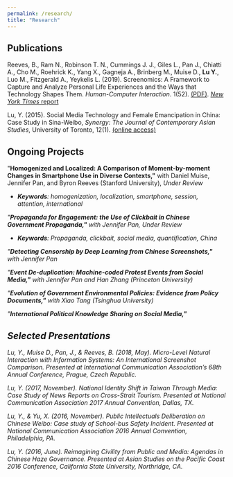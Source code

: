 ```yaml
---
permalink: /research/
title: "Research"
---
```

## Publications
Reeves, B., Ram N., Robinson T. N., Cummings J. J., Giles L., Pan J., Chiatti A., Cho M., Roehrick K., Yang X., Gagneja A., Brinberg M., Muise D., <b>Lu Y.</b>, Luo M., Fitzgerald A., Yeykelis L. (2019). Screenomics: A Framework to Capture and Analyze Personal Life Experiences and the Ways that Technology Shapes Them. <i>Human-Computer Interaction</i>. 1(52). [(PDF)](/screenomics.pdf). [<i>New York Times</i> report](https://www.nytimes.com/2019/05/31/health/screen-time-mental-health-screenome.html)

Lu, Y. (2015). Social Media Technology and Female Emancipation in China: Case Study in Sina-Weibo, <i>Synergy: The Journal of Contemporary Asian Studies</i>, University of Toronto, 12(1). [(online access)](http://utsynergyjournal.org/2015/12/04/social-media-technology-and-female-emancipation-in-china-case-study-in-sina-weibo)

## Ongoing Projects

"<b>Homogenized and Localized: A Comparison ofMoment-by-moment Changes in Smartphone Use in Diverse Contexts,"</b> with Daniel Muise, Jennifer Pan, and Byron Reeves (Stanford University), <i>Under Review
* <b>Keywords</b>: homogenization, localization, smartphone, session, attention, international

"<b>Propaganda for Engagement: the Use of Clickbait in Chinese Government Propaganda,"</b> with Jennifer Pan, <i>Under Review
* <b>Keywords</b>: Propaganda, clickbait, social media, quantification, China

"<b>Detecting Censorship by Deep Learning from Chinese Screenshots,"</b> with Jennifer Pan

"<b>Event De-duplication: Machine-coded Protest Events from Social Media,"</b> with Jennifer Pan and Han Zhang (Princeton University)

"<b>Evolution of Government Environmental Policies: Evidence from Policy Documents,"</b> with Xiao Tang (Tsinghua University)

"<b>International Political Knowledge Sharing on Social Media,"</b>

## Selected Presentations
Lu, Y., Muise D., Pan, J., & Reeves, B. (2018, May). Micro-Level Natural Interaction with Information Systems: An International Screenshot Comparison. Presented at <i>International Communication Association’s 68th Annual Conference</i>, Prague, Czech Republic.

Lu, Y. (2017, November). National Identity Shift in Taiwan Through Media: Case Study of News Reports on Cross-Strait Tourism. Presented at <i>National Communication Association 2017 Annual Convention</i>, Dallas, TX.

Lu, Y., & Yu, X. (2016, November). Public Intellectuals Deliberation on Chinese Weibo: Case study of School-bus Safety Incident. Presented at <i>National Communication Association 2016 Annual Convention</i>, Philadelphia, PA.

Lu, Y. (2016, June). Reimagining Civility from Public and Media: Agendas in Chinese Haze Governance. Presented at <i>Asian Studies on the Pacific Coast 2016 Conference</i>, California State University, Northridge, CA.